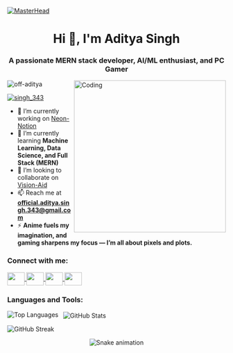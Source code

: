 [![MasterHead](https://i.pinimg.com/originals/c6/33/c2/c633c20ede82f0e0ced7d570dbe3a1f3.gif)](https://Off-Aditya.io)
<h1 align="center">Hi 👋, I'm Aditya Singh</h1>
<h3 align="center">A passionate MERN stack developer, AI/ML enthusiast, and PC Gamer</h3>

<img align="right" alt="Coding" width="350" src="[https://encrypted-tbn0.gstatic.com/images?q=tbn:ANd9GcSpn0tEIzsZp7K6KfDG_Aj0X_1vD4R_ZI2ZzQ&s](https://user-images.githubusercontent.com/74038190/212746035-d5c61762-973c-44c0-aec7-887f3b7690e3.gif)">

<p align="left"> <img src="https://komarev.com/ghpvc/?username=off-aditya&label=Profile%20views&color=0e75b6&style=flat" alt="off-aditya" /> </p>

<p align="left">
  <a href="https://twitter.com/singh_343" target="blank">
    <img src="https://img.shields.io/twitter/follow/singh_343?logo=twitter&style=for-the-badge" alt="singh_343" />
  </a>
</p>

- 🔭 I’m currently working on [Neon-Notion](https://github.com/Off-Aditya/Neon-Notion)  
- 🌱 I’m currently learning **Machine Learning, Data Science, and Full Stack (MERN)**  
- 👯 I’m looking to collaborate on [Vision-Aid](https://github.com/Off-Aditya/Object_Detection)  
- 📫 Reach me at **official.aditya.singh.343@gmail.com**  
- ⚡ **Anime fuels my imagination, and gaming sharpens my focus — I’m all about pixels and plots.**  

<h3 align="left">Connect with me:</h3>
<p align="left">
  <a href="https://twitter.com/singh_343" target="blank">
    <img align="center" src="https://raw.githubusercontent.com/rahuldkjain/github-profile-readme-generator/master/src/images/icons/Social/twitter.svg" height="30" width="40" />
  </a>
  <a href="https://linkedin.com/in/aditya-singh-959a31330" target="blank">
    <img align="center" src="https://raw.githubusercontent.com/rahuldkjain/github-profile-readme-generator/master/src/images/icons/Social/linked-in-alt.svg" height="30" width="40" />
  </a>
  <a href="https://instagram.com/aditya_s_343" target="blank">
    <img align="center" src="https://raw.githubusercontent.com/rahuldkjain/github-profile-readme-generator/master/src/images/icons/Social/instagram.svg" height="30" width="40" />
  </a>
  <a href="https://www.leetcode.com/0rxggko0y3" target="blank">
    <img align="center" src="https://raw.githubusercontent.com/rahuldkjain/github-profile-readme-generator/master/src/images/icons/Social/leet-code.svg" height="30" width="40" />
  </a>
</p>

<h3 align="left">Languages and Tools:</h3>
<!-- Tools retained from user's list -->
<p align="left">
  <!-- Insert icons from the original post (cut for brevity) -->
  <!-- All logos from devicons and vectorlogo.zone are supported and fine -->
</p>

<p>
  <img align="left" src="https://github-readme-stats.vercel.app/api/top-langs?username=off-aditya&show_icons=true&locale=en&layout=compact" alt="Top Languages" />
</p>

<p>&nbsp;
  <img align="center" src="https://github-readme-stats.vercel.app/api?username=off-aditya&show_icons=true&locale=en" alt="GitHub Stats" />
</p>

<p>
  <img align="center" src="https://github-readme-streak-stats.herokuapp.com/?user=off-aditya" alt="GitHub Streak" />
</p>

<!-- Snake animation footer -->
<p align="center">
  <img src="https://github.com/thepiyushmalhotra/thepiyushmalhotra/blob/output/github-contribution-grid-snake.svg" alt="Snake animation" />
</p>
